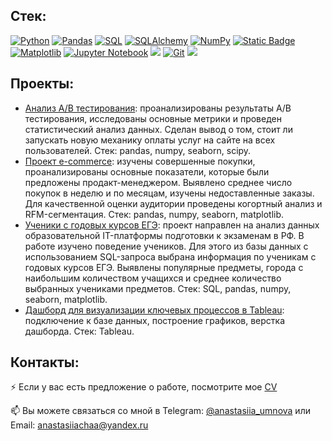 
## Стек:
<a target="_blank" rel="noopener noreferrer nofollow" href="https://camo.githubusercontent.com/0d0779a129f1dcf6c31613b701fe0646fd4e4d2ed2a7cbd61b27fd5514baa938/68747470733a2f2f696d672e736869656c64732e696f2f62616467652f707974686f6e2d3336373041303f7374796c653d666f722d7468652d6261646765266c6f676f3d707974686f6e266c6f676f436f6c6f723d666664643534"><img src="https://camo.githubusercontent.com/0d0779a129f1dcf6c31613b701fe0646fd4e4d2ed2a7cbd61b27fd5514baa938/68747470733a2f2f696d672e736869656c64732e696f2f62616467652f707974686f6e2d3336373041303f7374796c653d666f722d7468652d6261646765266c6f676f3d707974686f6e266c6f676f436f6c6f723d666664643534" alt="Python" data-canonical-src="https://img.shields.io/badge/python-3670A0?style=for-the-badge&amp;logo=python&amp;logoColor=ffdd54" style="max-width: 100%;"></a>
<a target="_blank" rel="noopener noreferrer nofollow" href="https://camo.githubusercontent.com/359e8bd60db3176dc0ee702c7e51b8c71d5b2a3a7ea1e6b26c066f77ed343ac9/68747470733a2f2f696d672e736869656c64732e696f2f62616467652f70616e6461732d2532333135303435382e7376673f7374796c653d666f722d7468652d6261646765266c6f676f3d70616e646173266c6f676f436f6c6f723d7768697465"><img src="https://camo.githubusercontent.com/359e8bd60db3176dc0ee702c7e51b8c71d5b2a3a7ea1e6b26c066f77ed343ac9/68747470733a2f2f696d672e736869656c64732e696f2f62616467652f70616e6461732d2532333135303435382e7376673f7374796c653d666f722d7468652d6261646765266c6f676f3d70616e646173266c6f676f436f6c6f723d7768697465" alt="Pandas" data-canonical-src="https://img.shields.io/badge/pandas-%23150458.svg?style=for-the-badge&amp;logo=pandas&amp;logoColor=white" style="max-width: 100%;"></a>
<a target="_blank" rel="noopener noreferrer nofollow" href="https://camo.githubusercontent.com/8ad1d7ee571429a20d71e621f119f851f3cc88c98bb6d7f1ee096f619f1d5961/68747470733a2f2f696d672e736869656c64732e696f2f62616467652f53514c2d3434373941313f7374796c653d666f722d7468652d6261646765266c6f676f3d706f737467726573716c266c6f676f436f6c6f723d7768697465"><img src="https://camo.githubusercontent.com/8ad1d7ee571429a20d71e621f119f851f3cc88c98bb6d7f1ee096f619f1d5961/68747470733a2f2f696d672e736869656c64732e696f2f62616467652f53514c2d3434373941313f7374796c653d666f722d7468652d6261646765266c6f676f3d706f737467726573716c266c6f676f436f6c6f723d7768697465" alt="SQL" data-canonical-src="https://img.shields.io/badge/SQL-4479A1?style=for-the-badge&amp;logo=postgresql&amp;logoColor=white" style="max-width: 100%;"></a>
<a target="_blank" rel="noopener noreferrer nofollow" href="https://camo.githubusercontent.com/4fe926f7ac2fbc5a3d202be0269cea2ed18cc08e3372ded5bce9a9e0c911c6d3/68747470733a2f2f696d672e736869656c64732e696f2f62616467652f53514c5f416c6368656d792d3535353535353f7374796c653d666f722d7468652d6261646765"><img src="https://camo.githubusercontent.com/4fe926f7ac2fbc5a3d202be0269cea2ed18cc08e3372ded5bce9a9e0c911c6d3/68747470733a2f2f696d672e736869656c64732e696f2f62616467652f53514c5f416c6368656d792d3535353535353f7374796c653d666f722d7468652d6261646765" alt="SQLAlchemy" data-canonical-src="https://img.shields.io/badge/SQL_Alchemy-555555?style=for-the-badge" style="max-width: 100%;"></a>
<a target="_blank" rel="noopener noreferrer nofollow" href="https://camo.githubusercontent.com/201e0e586a865b19eef2e2d271662d9b4304757ff6710b7e4ccebf7b99fe7873/68747470733a2f2f696d672e736869656c64732e696f2f62616467652f6e756d70792d2532333031333234332e7376673f7374796c653d666f722d7468652d6261646765266c6f676f3d6e756d7079266c6f676f436f6c6f723d7768697465"><img src="https://camo.githubusercontent.com/201e0e586a865b19eef2e2d271662d9b4304757ff6710b7e4ccebf7b99fe7873/68747470733a2f2f696d672e736869656c64732e696f2f62616467652f6e756d70792d2532333031333234332e7376673f7374796c653d666f722d7468652d6261646765266c6f676f3d6e756d7079266c6f676f436f6c6f723d7768697465" alt="NumPy" data-canonical-src="https://img.shields.io/badge/numpy-%23013243.svg?style=for-the-badge&amp;logo=numpy&amp;logoColor=white" style="max-width: 100%;"></a>
<a target="_blank" rel="noopener noreferrer nofollow" href="https://camo.githubusercontent.com/4fdc669f9c9c55029c0493810eab30a9ed8e75e7fe5006b56d378962aad795a3/68747470733a2f2f696d672e736869656c64732e696f2f62616467652f436c69636b486f7573652d7265643f7374796c653d666f722d7468652d6261646765266c6f676f3d436c69636b486f757365"><img src="https://camo.githubusercontent.com/4fdc669f9c9c55029c0493810eab30a9ed8e75e7fe5006b56d378962aad795a3/68747470733a2f2f696d672e736869656c64732e696f2f62616467652f436c69636b486f7573652d7265643f7374796c653d666f722d7468652d6261646765266c6f676f3d436c69636b486f757365" alt="Static Badge" data-canonical-src="https://img.shields.io/badge/ClickHouse-red?style=for-the-badge&amp;logo=ClickHouse" style="max-width: 100%;"></a>
<a target="_blank" rel="noopener noreferrer nofollow" href="https://camo.githubusercontent.com/4589145c91e4adb7607fad7aa610501c8a35729fb0921cbaf772d0b4c6167b57/68747470733a2f2f696d672e736869656c64732e696f2f62616467652f4d6174706c6f746c69622d3030363430303f7374796c653d666f722d7468652d6261646765266c6f676f3d6d6174706c6f746c6962266c6f676f436f6c6f723d7768697465"><img src="https://camo.githubusercontent.com/4589145c91e4adb7607fad7aa610501c8a35729fb0921cbaf772d0b4c6167b57/68747470733a2f2f696d672e736869656c64732e696f2f62616467652f4d6174706c6f746c69622d3030363430303f7374796c653d666f722d7468652d6261646765266c6f676f3d6d6174706c6f746c6962266c6f676f436f6c6f723d7768697465" alt="Matplotlib" data-canonical-src="https://img.shields.io/badge/Matplotlib-006400?style=for-the-badge&amp;logo=matplotlib&amp;logoColor=white" style="max-width: 100%;"></a>
<a target="_blank" rel="noopener noreferrer nofollow" href="https://camo.githubusercontent.com/0e0f1fb94d3602f6c88fc264493c7c72452fbe16df2f6ba0052ebf2fac6d0663/68747470733a2f2f696d672e736869656c64732e696f2f62616467652f6a7570797465722d2532334641304630302e7376673f7374796c653d666f722d7468652d6261646765266c6f676f3d6a757079746572266c6f676f436f6c6f723d7768697465"><img src="https://camo.githubusercontent.com/0e0f1fb94d3602f6c88fc264493c7c72452fbe16df2f6ba0052ebf2fac6d0663/68747470733a2f2f696d672e736869656c64732e696f2f62616467652f6a7570797465722d2532334641304630302e7376673f7374796c653d666f722d7468652d6261646765266c6f676f3d6a757079746572266c6f676f436f6c6f723d7768697465" alt="Jupyter Notebook" data-canonical-src="https://img.shields.io/badge/jupyter-%23FA0F00.svg?style=for-the-badge&amp;logo=jupyter&amp;logoColor=white" style="max-width: 100%;"></a>
<a target="_blank" rel="noopener noreferrer nofollow" href="https://camo.githubusercontent.com/f595b3adac6e408111767d4a8f5f0c559d477cf0a19a06b3d85e934be624867f/68747470733a2f2f696d672e736869656c64732e696f2f62616467652f53636950792d3144333334413f7374796c653d666f722d7468652d6261646765266c6f676f3d7363697079266c6f676f436f6c6f723d7768697465"><img src="https://camo.githubusercontent.com/f595b3adac6e408111767d4a8f5f0c559d477cf0a19a06b3d85e934be624867f/68747470733a2f2f696d672e736869656c64732e696f2f62616467652f53636950792d3144333334413f7374796c653d666f722d7468652d6261646765266c6f676f3d7363697079266c6f676f436f6c6f723d7768697465" data-canonical-src="https://img.shields.io/badge/SciPy-1D334A?style=for-the-badge&amp;logo=scipy&amp;logoColor=white" style="max-width: 100%;"></a>
<a target="_blank" rel="noopener noreferrer nofollow" href="https://camo.githubusercontent.com/94d83dc5838e2784bee25fe9e019bc2fda128676f32cef2f06baa0f6f3849b8c/68747470733a2f2f696d672e736869656c64732e696f2f62616467652f6769742d2532334630353033332e7376673f7374796c653d666f722d7468652d6261646765266c6f676f3d676974266c6f676f436f6c6f723d7768697465"><img src="https://camo.githubusercontent.com/94d83dc5838e2784bee25fe9e019bc2fda128676f32cef2f06baa0f6f3849b8c/68747470733a2f2f696d672e736869656c64732e696f2f62616467652f6769742d2532334630353033332e7376673f7374796c653d666f722d7468652d6261646765266c6f676f3d676974266c6f676f436f6c6f723d7768697465" alt="Git" data-canonical-src="https://img.shields.io/badge/git-%23F05033.svg?style=for-the-badge&amp;logo=git&amp;logoColor=white" style="max-width: 100%;"></a>
<a target="_blank" rel="noopener noreferrer nofollow" href="https://camo.githubusercontent.com/57b823d22ceda3b7938f1026bb3fa093a6411ab4ed40c24d4816e2be97801893/68747470733a2f2f696d672e736869656c64732e696f2f62616467652f5461626c6561752d3144333334413f7374796c653d666f722d7468652d6261646765266c6f676f3d7461626c656175266c6f676f436f6c6f723d7768697465"><img src="https://camo.githubusercontent.com/57b823d22ceda3b7938f1026bb3fa093a6411ab4ed40c24d4816e2be97801893/68747470733a2f2f696d672e736869656c64732e696f2f62616467652f5461626c6561752d3144333334413f7374796c653d666f722d7468652d6261646765266c6f676f3d7461626c656175266c6f676f436f6c6f723d7768697465" data-canonical-src="https://img.shields.io/badge/Tableau-1D334A?style=for-the-badge&amp;logo=tableau&amp;logoColor=white" style="max-width: 100%;"></a>


## Проекты:
* [Анализ A/B тестирования](https://github.com/anastasiia-umnova/A-B-Testing/tree/main): проанализированы результаты A/B тестирования, исследованы основные метрики и проведен статистический анализ данных. Сделан вывод о том, стоит ли запускать новую механику оплаты услуг на сайте на всех пользователей.
  Стек: pandas, numpy, seaborn, scipy.
* [Проект e-commerce](https://github.com/anastasiia-umnova/E-commerce-project/tree/main): изучены совершенные покупки, проанализированы основные показатели, которые были предложены продакт-менеджером. Выявлено среднее число покупок в неделю и по месяцам, изучены недоставленные заказы. Для качественной оценки аудитории проведены когортный анализ и RFM-сегментация.
  Стек: pandas, numpy, seaborn, matplotlib.
* [Ученики с годовых курсов ЕГЭ](https://github.com/anastasiia-umnova/Students-from-courses): проект направлен на анализ данных образовательной IT-платформы подготовки к экзаменам в РФ. В работе изучено поведение учеников. Для этого из базы данных с использованием SQL-запроса выбрана информация по ученикам с годовых курсов ЕГЭ. Выявлены популярные предметы, города с наибольшим количеством учащихся и среднее количество выбранных учениками предметов.
  Стек: SQL, pandas, numpy, seaborn, matplotlib.
* [Дашборд для визуализации ключевых процессов в Tableau](https://public.tableau.com/views/Profitmonthlyanalysis/Dashboard1?:language=en-US&:sid=&:redirect=auth&:display_count=n&:origin=viz_share_link): подключение к базе данных, построение графиков, верстка дашборда.
  Стек: Tableau.

  
## Контакты:
⚡ Если у вас есть предложение о работе, посмотрите мое [CV](https://hh.ru/applicant/resumes/view?resume=31edaf23ff0dfd193f0039ed1f58324b7a6546)

📫 Вы можете связаться со мной в Telegram: [@anastasiia_umnova](https://t.me/anastasiia_umnova) или Email: [anastasiiachaa@yandex.ru](mailto:anastasiiachaa@yandex.ru)

<!--
**anastasiia-umnova/anastasiia-umnova** is a ✨ _special_ ✨ repository because its `README.md` (this file) appears on your GitHub profile.

Here are some ideas to get you started:

- 🔭 I’m currently working on ...
- 🌱 I’m currently learning ...
- 👯 I’m looking to collaborate on ...
- 🤔 I’m looking for help with ...
- 💬 Ask me about ...
- 📫 How to reach me: ...
- 😄 Pronouns: ...
- ⚡ Fun fact: ...
-->

